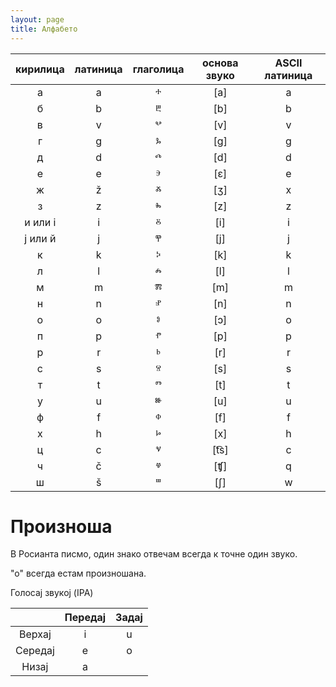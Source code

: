 ```yaml
---
layout: page
title: Алфабето
---
```


| кирилица | латиница | глаголица  | основа звуко | ASCII латиница |
|:----------:|:----------:|:-----------:|:--------------:|:-----------:|
| а        |   a       |    ⰰ       | [a]          |     a      |
| б        |    b      |     ⰱ      |    [b]          |    b       |
| в        |    v      |      ⰲ     |       [v]       |     v      |
| г        |     g     |    ⰳ       |      [g]        |    g   |
| д        |    d      |     ⰴ      |      [d]        |     d      |
| е        |     e     |     ⰵ      |       [ɛ]       |      e     |
| ж        |     ž     |     ⰶ      |       [ʒ]       |      x     |
| з        |     z     |      ⰸ     |       [z]       |      z     |
| и или і |     i     |     ⰻ      |       [i]       |       i    |
| ј или й |    j      |     ⰹ      |      [j]        |       j    |
| к        |      k   |       ⰽ     |      [k]        |     k      |
| л        |     l    |     ⰾ      |       [l]       |      l     |
| м        |    m      |      ⰿ     |      [m]        |      m     |
| н        |     n     |      ⱀ     |       [n]       |      n     |
| о        |     o     |     ⱁ      |       [ɔ]      |     o      |
| п        |     p     |     ⱂ      |       [p]       |     p      |
| р        |     r     |     ⱃ      |      [r]        |      r     |
| с        |     s     |     ⱄ      |       [s]       |      s     |
| т        |     t     |     ⱅ      |       [t]       |      t    |
| у        |     u     |     ⱆ      |       [u]       |      u     |
| ф        |     f     |     ⱇ      |       [f]       |      f     |
| х        |     h     |     ⱈ      |      [x]        |      h     |
| ц        |     c     |     ⱌ      |      [t͡s]        |     c      |
| ч        |     č     |     ⱍ      |       [ʧ]       |      q     |
| ш        |     š     |     ⱎ      |       [ʃ]      |       w    |


# Произноша

В Росианта писмо, один знако отвечам всегда к точне один звуко.

"о" всегда естам произношана.

Голосај звукој (IPA)

|  | Передај | Задај  |
|:---------:|:----------:|:-----------:|
|  Верхај      |    i      |     u      |
|   Середај      |    e      |    o     |
|   Низај      |    a      ||
